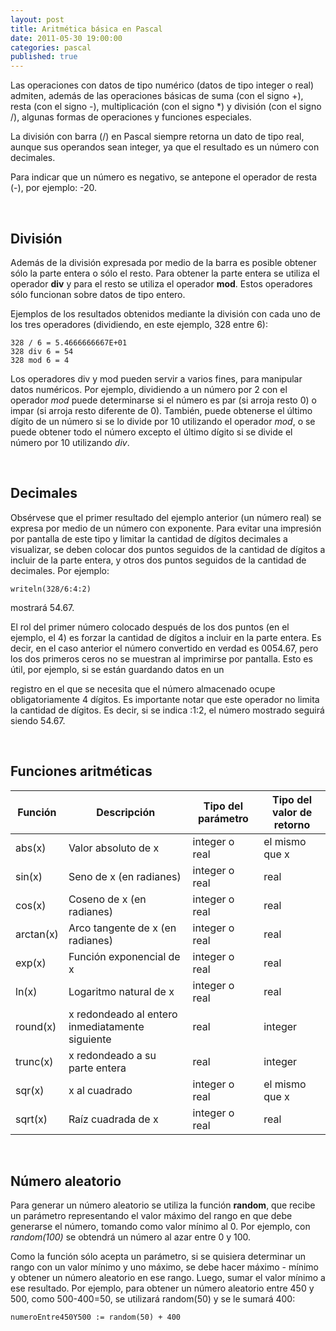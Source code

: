 ```yaml
---
layout: post
title: Aritmética básica en Pascal
date: 2011-05-30 19:00:00
categories: pascal
published: true
---
```


Las operaciones con datos de tipo numérico (datos de tipo integer o real) admiten, además de las operaciones básicas de suma (con el signo +), resta (con el signo -), multiplicación (con el signo *) y división (con el signo /), algunas formas de operaciones y funciones especiales.

La división con barra (/) en Pascal siempre retorna un dato de tipo real, aunque sus operandos sean integer, ya que el resultado es un número con decimales.

Para indicar que un número es negativo, se antepone el operador de resta (-), por ejemplo: -20.

&nbsp;

## División

Además de la división expresada por medio de la barra es posible obtener sólo la parte entera o sólo el resto. Para obtener la parte entera se utiliza el operador **div** y para el resto se utiliza el operador **mod**. Estos operadores sólo funcionan sobre datos de tipo entero.

Ejemplos de los resultados obtenidos mediante la división con cada uno de los tres operadores (dividiendo, en este ejemplo, 328 entre 6):

<pre><code>328 / 6 = 5.4666666667E+01
328 div 6 = 54
328 mod 6 = 4
</code></pre>
Los operadores div y mod pueden servir a varios fines, para manipular datos numéricos. Por ejemplo, dividiendo a un número por 2 con el operador _mod_ puede determinarse si el número es par (si arroja resto 0) o impar (si arroja resto diferente de 0). También, puede obtenerse el último dígito de un número si se lo divide por 10 utilizando el operador _mod_, o se puede obtener todo el número excepto el último dígito si se divide el número por 10 utilizando _div_.

&nbsp;

## Decimales

Obsérvese que el primer resultado del ejemplo anterior (un número real) se expresa por medio de un número con exponente. Para evitar una impresión por pantalla de este tipo y limitar la cantidad de dígitos decimales a visualizar, se deben colocar dos puntos seguidos de la cantidad de dígitos a incluir de la parte entera, y otros dos puntos seguidos de la cantidad de decimales. Por ejemplo:
  
<pre><code>writeln(328/6:4:2)</code></pre> mostrará 54.67.

El rol del primer número colocado después de los dos puntos (en el ejemplo, el 4) es forzar la cantidad de dígitos a incluir en la parte entera. Es decir, en el caso anterior el número convertido en verdad es 0054.67, pero los dos primeros ceros no se muestran al imprimirse por pantalla. Esto es útil, por ejemplo, si se están guardando datos en un
  
registro en el que se necesita que el número almacenado ocupe obligatoriamente 4 dígitos. Es importante notar que este operador no limita la cantidad de dígitos. Es decir, si se indica :1:2, el número mostrado seguirá siendo 54.67.

&nbsp;

## Funciones aritméticas

|Función|Descripción|Tipo del parámetro|Tipo del valor de retorno|
|-------|--------|---------|---------|
|abs(x)|Valor absoluto de x|integer o real|el mismo que x|
|sin(x)|Seno de x (en radianes)|integer o real|real|
|cos(x)|Coseno de x (en radianes)|integer o real|real|
|arctan(x)|Arco tangente de x (en radianes)|integer o real|real|
|exp(x)|Función exponencial de x|integer o real|real|
|ln(x)|Logaritmo natural de x|integer o real|real|
|round(x)|x redondeado al entero inmediatamente siguiente|real|integer|
|trunc(x)|x redondeado a su parte entera|real|integer|
|sqr(x)|x al cuadrado|integer o real|el mismo que x|
|sqrt(x)|Raíz cuadrada de x|integer o real|real|

&nbsp;

## Número aleatorio

Para generar un número aleatorio se utiliza la función **random**, que recibe un parámetro representando el valor máximo del rango en que debe generarse el número, tomando como valor mínimo al 0. Por ejemplo, con _random(100)_ se obtendrá un número al azar entre 0 y 100.

Como la función sólo acepta un parámetro, si se quisiera determinar un rango con un valor mínimo y uno máximo, se debe hacer máximo - mínimo y obtener un número aleatorio en ese rango. Luego, sumar el valor mínimo a ese resultado. Por ejemplo, para obtener un número aleatorio entre 450 y 500, como 500-400=50, se utilizará random(50) y se le sumará 400:

<pre><code>numeroEntre450Y500 := random(50) + 400</code></pre>

&nbsp;

&nbsp;

